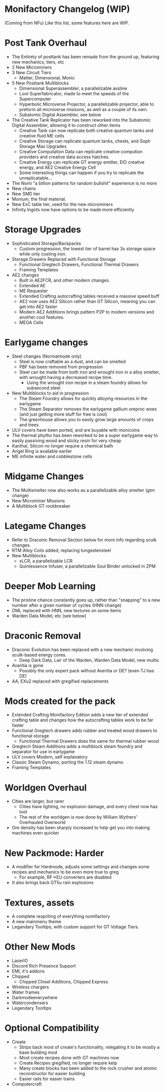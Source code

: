 # Monifactory Changelog (WIP)
(Coming from NFu)
Like this list, some features here are WIP.


# Post Tank Overhaul
* The Entirety of posttank has been remade from the ground up, featuring new mechanics, tiers, etc
* 2 New Microminers
* 3 New Circuit Tiers
    * Matter, Dimensional, Monic
* 5 New Posttank Multiblocks
    * Dimensional Superassembler, a parallelizable assline
    * Loot Superfabricator, made to meet the speeds of the Supercomputer
    * Hyperbolic Microverse Projector,  a parallelizable projector, able to preform all microverse misisons, as well as a couple of its own.
    * Subatomic Digital Assembler, see below 
* The Creative Tank Replicator has been reworked into the Subatomic Digital Assembler, allowing it to construct other items
    * Creative Tank can now replicate both creative quantum tanks and creative fluid ME cells
    * Creative Storage can replicate quantum tanks, chests, and Soph Storage Max Upgrades
    * Creative Computation Data can replicate creative compution providers and creative data access hatches.
    * Creative Energy can replicate GT energy emitter, EIO creative energy, and AE2 Creative Energy Cell
    * Some interesting things can happen if you try to replicate the unreplicatable...
* The Nomi "a billion patterns for random bullshit" experience is no more
* New chains
* New SMD tier 
* Monium, the final material.
* New ExC table tier, used for the new microminers
* Infinity Ingots now have options to be made more efficiently


# Storage Upgrades
* Sophisticated Storage/Backpacks
    * Custom progression, the lowest tier of barrel has 3x storage space while only costing iron. 
* Storage Drawers Replaced with Functional Storage
    * Functional Gregtech Drawers, Functional Thermal Drawers
    * Framing Templates
* AE2 changes
    * Built in AE2FCR, and other modern changes.
    * Extended AE
    * ME Requester
    * Extended Crafting autocrafting tables received a massive speed buff
    * AE2 now uses AE2 Silicon rather than GT Silicon, meaning you can get into AE2 faster
    * Modern AE2 Additions brings pattern P2P to modern versions and another cool features.
    * MEGA Cells

 
# Earlygame changes
* Steel changes (Normalmode only)
    * Steel is now craftable as a dust, and can be smelted
    * PBF has been removed from progression 
    * Steel can be made from both iron and wrought iron in a alloy smelter, with wrought having a decreased recipe time.
      * Using the wrought iron recipe in a steam foundry allows for subsecond steel. 
* New Multiblocks to aid in progression
  * The Steam Foundry allows for quickly alloying resources in the earlygame
  * The Steam Separator removes the earlygame gallium oreproc woes (and just getting more stuff for free is cool)
  * The greenhouse allows you to easily grow large amounts of crops and trees
* ULV covers have been ported, and are buyable with monicoins
* The thermal phytho has been reworked to be a super earlygame way to easily passiving wood and sticky resin for very cheap
* Kanthal, Silicon no longer require a chemical bath
* Angel Ring is available earlier 
* ME infinite water and cobblestone cells


# Midgame Changes
* The Multismelter now also works as a parallelizable alloy smelter (gtm change)
* New Microminer Missions
* A Multiblock GT rockbreaker 


# Lategame Changes 
* Refer to Draconic Removal Section below for more info regarding sculk changes.
* RTM Alloy Coils added, replacing tungestensteel
* New Multiblocks
  * xLCR, a parallelizable LCR
  * Quintessence Infuser, a parallelizable Soul Binder unlocked in ZPM


# Deeper Mob Learning
* The pristine chance constantly goes up, rather than "snapping" to a new number after a given number of cycles (HNN change)
* DML replaced with HNN, new textures on some items
* Warden Data Model, etc (see below)


# Draconic Removal
* Draconic Evolution has been replaced with a new mechanic involving sculk-based energy cores.
    * Deep Dark Data, Lair of the Warden, Warden Data Model, new multis 
* Avaritia is gone
    * Possibly the only expert pack without Averitia or DE? (even TJ has DE)
* AA, EXu2 replaced with gregified replacements


# Mods created for the pack
* Extended Crafting Monifactory Edition adds a new tier of extended crafting table and changes how the autocrafting tables work to be far faster
* Functional Gregtech drawers adds rubber and treated wood drawers to functional storage 
    * Functional Thermal Drawers does the same for thermal rubber wood
* Gregtech Steam Additions adds a multiblock steam foundry and separator for use in earlygame
* ULV covers Modern, self explanatory 
* Classic Steam Dynamo, porting the 1.12 steam dynamo
* Framing Templates

# Worldgen Overhaul
* Cities are larger, but rarer
    * Cities have lighting, no explosion damage, and every chest now has loot
    * The rest of the worldgen is now done by William Wythers' Overhauled Overworld
* Ore density has been sharply increased to help get you into making machines even quicker

# New Packmode: Harder
* A modifier for Hardmode, adjusts some settings and changes some recipes and mechanics to be even more true to greg
    * For example, RF->EU converters are disabled 
* It also brings back GT5u rain explosions

# Textures, assets
* A complete respriting of everything nomifactory
* A new mainmenu theme
* Legandary Tooltips, with custom support for GT Voltage Tiers.

# Other New Mods 
* LaserIO
* Discord Rich Presence Support
* EMI, it's addons
* Chipped
    * Chipped Chisel Additions,  Chipped Express
* Wireless chargers
* Water frames
* Darkmodeeverywhere
* Watercondensers
* Legendary Tooltips

# Optional Compatibility 
* Create
    * Strips back most of create's functionality, relegating it to be mostly a base building mod
    * Most create recipes done with GT machines now
    * Create Recipes gregified, no longer require kelp
    * Many create blocks has been added to the rock crusher and atomic reconstructor for easier building
    * Easier rails for easier trains
* Computercraft 
